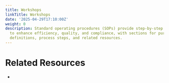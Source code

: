 ```yaml
---
title: Workshops
linkTitle: Workshops
date: '2025-04-29T17:10:00Z'
weight: 0
description: Standard operating procedures (SOPs) provide step-by-step instructions
  to enhance efficiency, quality, and compliance, with sections for purpose, scope,
  definitions, process steps, and related resources.
---
```



<!-- Unsupported block type: callout -->

<!-- Unsupported block type: column_list -->

# Related Resources

- 